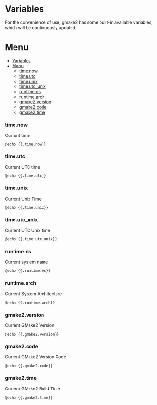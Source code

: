 # Variables

For the convenience of use, gmake2 has some built-in available variables, which will be continuously updated.


# Menu
- [Variables](#variables)
- [Menu](#menu)
    - [time.now](#timenow)
    - [time.utc](#timeutc)
    - [time.unix](#timeunix)
    - [time.utc\_unix](#timeutc_unix)
    - [runtime.os](#runtimeos)
    - [runtime.arch](#runtimearch)
    - [gmake2.version](#gmake2version)
    - [gmake2.code](#gmake2code)
    - [gmake2.time](#gmake2time)

### time.now
Current time

```
@echo {{.time.now}}
```

### time.utc
Current UTC time

```
@echo {{.time.utc}}
```

### time.unix
Current Unix Time

```
@echo {{.time.unix}}
```

### time.utc_unix
Current UTC Unix time

```
@echo {{.time.utc_unix}}
```

### runtime.os
Current system name

```
@echo {{.runtime.os}}
```

### runtime.arch
Current System Architecture

```
@echo {{.runtime.arch}}
```

### gmake2.version
Current GMake2 Version

```
@echo {{.gmake2.version}}
```

### gmake2.code
Current GMake2 Version Code

```
@echo {{.gmake2.code}}
```

### gmake2.time
Current GMake2 Build Time

```
@echo {{.gmake2.time}}
```